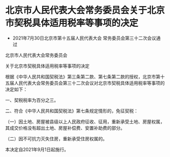# 北京市人民代表大会常务委员会关于北京市契税具体适用税率等事项的决定

- 2021年7月30日北京市第十五届人民代表大会
  常务委员会第三十二次会议通过

<!-- INFO END -->

北京市人民代表大会常务委员会

关于北京市契税具体适用税率等事项的决定

根据《中华人民共和国契税法》第三条第二款、第七条第二款的授权，北京市第十五届人民代表大会常务委员会第三十二次会议对北京市契税具体适用税率等事项的决定如下：

一、契税税率为百分之三。

二、符合《中华人民共和国契税法》第七条规定情形的，免征契税：

（一）因土地、房屋被县级以上人民政府征收、征用，重新承受土地、房屋权属，其成交价格没有超出土地、房屋补偿费、安置补助费的部分。

（二）因不可抗力灭失住房，重新承受住房权属的。

本决定自2021年9月1日起施行。
